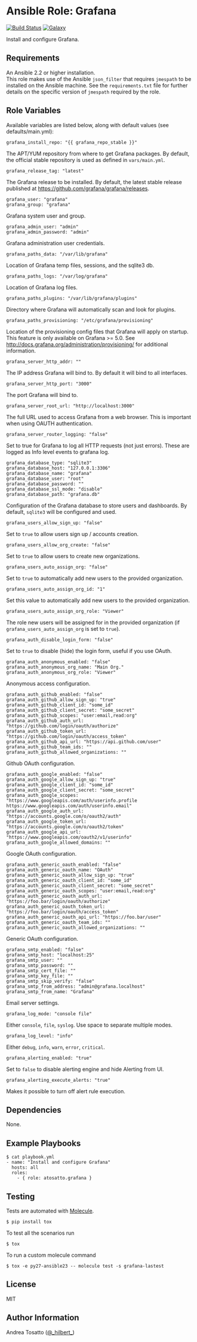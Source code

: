 Ansible Role: Grafana
==========================

[![Build Status](https://travis-ci.org/atosatto/ansible-grafana.svg?branch=master)](https://travis-ci.org/atosatto/ansible-grafana)
[![Galaxy](https://img.shields.io/badge/galaxy-atosatto.grafana-blue.svg?style=flat-square)](https://galaxy.ansible.com/atosatto/grafana)

Install and configure Grafana.

Requirements
------------

An Ansible 2.2 or higher installation.<br />
This role makes use of the Ansible `json_filter` that requires `jmespath` to be installed on the Ansible machine.
See the `requirements.txt` file for further details on the specific version of `jmespath` required by the role.

Role Variables
--------------

Available variables are listed below, along with default values (see defaults/main.yml):

    grafana_install_repo: "{{ grafana_repo_stable }}"

The APT/YUM repository from where to get Grafana packages.
By default, the official stable repository is used as defined in `vars/main.yml`.

    grafana_release_tag: "latest"

The Grafana release to be installed.
By default, the latest stable release published at https://github.com/grafana/grafana/releases.

    grafana_user: "grafana"
    grafana_group: "grafana"

Grafana system user and group.

    grafana_admin_user: "admin"
    grafana_admin_password: "admin"

Grafana administration user credentials.

    grafana_paths_data: "/var/lib/grafana"

Location of Grafana temp files, sessions, and the sqlite3 db.

    grafana_paths_logs: "/var/log/grafana"

Location of Grafana log files.

    grafana_paths_plugins: "/var/lib/grafana/plugins"

Directory where Grafana will automatically scan and look for plugins.

    grafana_paths_provisioning: "/etc/grafana/provisioning"

Location of the provisioning config files that Grafana will apply on startup. This feature is only available on Grafana >= 5.0.
See http://docs.grafana.org/administration/provisioning/ for additional information.

    grafana_server_http_addr: ""

The IP address Grafana will bind to. By default it will bind to all interfaces.

    grafana_server_http_port: "3000"

The port Grafana will bind to.

    grafana_server_root_url: "http://localhost:3000"

The full URL used to access Grafana from a web browser.
This is important when using OAUTH authentication.

    grafana_server_router_logging: "false"

Set to true for Grafana to log all HTTP requests (not just errors). These are logged as Info level events to grafana log.

    grafana_database_type: "sqlite3"
    grafana_database_host: "127.0.0.1:3306"
    grafana_database_name: "grafana"
    grafana_database_user: "root"
    grafana_database_password: ""
    grafana_database_ssl_mode: "disable"
    grafana_database_path: "grafana.db"

Configuration of the Grafana database to store users and dashboards.
By default, `sqlite3` will be configured and used.

    grafana_users_allow_sign_up: "false"

Set to `true` to allow users sign up / accounts creation.

    grafana_users_allow_org_create: "false"

Set to `true` to allow users to create new organizations.

    grafana_users_auto_assign_org: "false"

Set to `true` to automatically add new users to the provided organization.

    grafana_users_auto_assign_org_id: "1"

Set this value to automatically add new users to the provided organization.

    grafana_users_auto_assign_org_role: "Viewer"

The role new users will be assigned for in the provided organization (if `grafana_users_auto_assign_org` is set to `true`).

    grafana_auth_disable_login_form: "false"

Set to `true` to disable (hide) the login form, useful if you use OAuth.

    grafana_auth_anonymous_enabled: "false"
    grafana_auth_anonymous_org_name: "Main Org."
    grafana_auth_anonymous_org_role: "Viewer"

Anonymous access configuration.

    grafana_auth_github_enabled: "false"
    grafana_auth_github_allow_sign_up: "true"
    grafana_auth_github_client_id: "some_id"
    grafana_auth_github_client_secret: "some_secret"
    grafana_auth_github_scopes: "user:email,read:org"
    grafana_auth_github_auth_url: "https://github.com/login/oauth/authorize"
    grafana_auth_github_token_url: "https://github.com/login/oauth/access_token"
    grafana_auth_github_api_url: "https://api.github.com/user"
    grafana_auth_github_team_ids: ""
    grafana_auth_github_allowed_organizations: ""

Github OAuth configuration.

    grafana_auth_google_enabled: "false"
    grafana_auth_google_allow_sign_up: "true"
    grafana_auth_google_client_id: "some_id"
    grafana_auth_google_client_secret: "some_secret"
    grafana_auth_google_scopes: "https://www.googleapis.com/auth/userinfo.profile https://www.googleapis.com/auth/userinfo.email"
    grafana_auth_google_auth_url: "https://accounts.google.com/o/oauth2/auth"
    grafana_auth_google_token_url: "https://accounts.google.com/o/oauth2/token"
    grafana_auth_google_api_url: "https://www.googleapis.com/oauth2/v1/userinfo"
    grafana_auth_google_allowed_domains: ""

Google OAuth configuration.

    grafana_auth_generic_oauth_enabled: "false"
    grafana_auth_generic_oauth_name: "OAuth"
    grafana_auth_generic_oauth_allow_sign_up: "true"
    grafana_auth_generic_oauth_client_id: "some_id"
    grafana_auth_generic_oauth_client_secret: "some_secret"
    grafana_auth_generic_oauth_scopes: "user:email,read:org"
    grafana_auth_generic_oauth_auth_url: "https://foo.bar/login/oauth/authorize"
    grafana_auth_generic_oauth_token_url: "https://foo.bar/login/oauth/access_token"
    grafana_auth_generic_oauth_api_url: "https://foo.bar/user"
    grafana_auth_generic_oauth_team_ids: ""
    grafana_auth_generic_oauth_allowed_organizations: ""

Generic OAuth configuration.

    grafana_smtp_enabled: "false"
    grafana_smtp_host: "localhost:25"
    grafana_smtp_user: ""
    grafana_smtp_password: ""
    grafana_smtp_cert_file: ""
    grafana_smtp_key_file: ""
    grafana_smtp_skip_verify: "false"
    grafana_smtp_from_address: "admin@grafana.localhost"
    grafana_smtp_from_name: "Grafana"

Email server settings.

    grafana_log_mode: "console file"

Either `console`, `file`, `syslog`. Use space to separate multiple modes.

    grafana_log_level: "info"

Either `debug`, `info`, `warn`, `error`, `critical`.

    grafana_alerting_enabled: "true"

Set to `false` to disable alerting engine and hide Alerting from UI.

    grafana_alerting_execute_alerts: "true"

Makes it possible to turn off alert rule execution.

Dependencies
------------

None.

Example Playbooks
-----------------

    $ cat playbook.yml
    - name: "Install and configure Grafana"
      hosts: all
      roles:
        - { role: atosatto.grafana }

Testing
-------

Tests are automated with [Molecule](http://molecule.readthedocs.org/en/latest/).

    $ pip install tox

To test all the scenarios run

    $ tox

To run a custom molecule command

    $ tox -e py27-ansible23 -- molecule test -s grafana-lastest

License
-------

MIT

Author Information
------------------

Andrea Tosatto ([@\_hilbert\_](https://twitter.com/_hilbert_))
